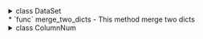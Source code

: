 <details>
  <summary> class DataSet </summary>
  <ul>
    <li><strong>func</strong> <code>__init__</code> - This is an init method<br></li>
    <li><strong>func</strong> <code>__str__</code> - </li>
    <li><strong>func</strong> <code>__iter__</code> - This method allows you to iterate over a data set in a loop. I.e. makes it iterative</li>
    <li><strong>func</strong> <code>__reversed__</code> - This method return a reversed copy of self-class</li>
    <li><strong>func</strong> <code>__instancecheck__</code> - This method checks is instance type is DataSet</li>
    <li><strong>func</strong> <code>__len__</code> - This method returns count rows in this dataset</li>
    <li><strong>property</strong> <code>name</code> - This property returns the dataset name of the current DataSet</li>
    <li><strong>property</strong> <code>status</code> - </li>
    <li><strong>property</strong> <code>is_loaded</code> - This property returns the current state of this DataSet</li>
    <li><strong>property</strong> <code>delimiter</code> - This property returns a delimiter character</li>
    <li><strong>property</strong> <code>encoding</code> - This property returns the encoding of the current dataset file</li>
    <li><strong>property</strong> <code>columns_name</code> - This property return column names of dataset pd.DataFrame</li>
    <li><strong>property</strong> <code>columns_count</code> - This method return count of column names of dataset pd.DataFrame</li>
    <li><strong>property</strong> <code>supported_formats</code> - This property returns a list of supported files</li>
    <li><strong>func</strong> <code>head</code> - This method prints the first n rows</li>
    <li><strong>func</strong> <code>tail</code> - This method prints the last n rows</li>
    <li><strong>func</strong> <code>set_name</code> - This method sets the project_name of the DataSet</li>
    <li><strong>func</strong> <code>set_saving_path</code> - This method removes the column from the dataset</li>
    <li><strong>func</strong> <code>set_delimiter</code> - This method sets the delimiter character</li>
    <li><strong>func</strong> <code>set_encoding</code> - This method sets the encoding for the future export of the dataset</li>
    <li><strong>func</strong> <code>set_to_field</code> - This method gets the value from the dataset cell</li>
    <li><strong>func</strong> <code>get_from_field</code> - This method gets the value from the dataset cell</li>
    <li><strong>func</strong> <code>add_row</code> - This method adds a new row to the dataset</li>
    <li><strong>func</strong> <code>get_row</code> - This method returns a row of the dataset in dictionary format, where the keys are the column names and the values are the values in the columns</li>
    <li><strong>func</strong> <code>delete_row</code> - This method delete row from dataset</li>
    <li><strong>func</strong> <code>Column</code> - This method summarizes the values from the columns of the dataset and returns them as a list of tuples</li>
    <li><strong>func</strong> <code>add_column</code> - This method adds the column to the dataset on the right</li>
    <li><strong>func</strong> <code>get_column</code> - This method summarizes the values from the columns of the dataset and returns them as a list of tuples</li>
    <li><strong>func</strong> <code>rename_column</code> - This method renames the column in the dataset</li>
    <li><strong>func</strong> <code>delete_column</code> - This method removes the column from the dataset</li>
    <li><strong>func</strong> <code>set_columns_types</code> - This method converts column types</li>
    <li><strong>func</strong> <code>set_column_type</code> - This method converts column type</li>
    <li><strong>func</strong> <code>get_column_stat</code> - This method returns statistical analytics for a given column</li>
    <li><strong>func</strong> <code>reverse</code> - This method expands the order of rows in the dataset</li>
    <li><strong>func</strong> <code>fillna</code> - This method automatically fills in "null" values: for "int" -> 0, for "float" -> 0.0, for "str" -> "-".</li>
    <li><strong>func</strong> <code>equals</code> - </li>
    <li><strong>func</strong> <code>diff</code> - </li>
    <li><strong>func</strong> <code>split</code> - This method automatically divides the DataSet into a list of DataSets with a maximum of "count" rows in each </li>
    <li><strong>func</strong> <code>sort_by_column</code> - This method sorts the dataset by column "column_name" </li>
    <li><strong>func</strong> <code>get_correlations</code> - This method calculate correlations between columns</li>
    <li><strong>func</strong> <code>get_DataFrame</code> - This method return dataset as pd.DataFrame</li>
    <li><strong>func</strong> <code>join_DataFrame</code> - This method attaches a new dataset to the current one (at right)</li>
    <li><strong>func</strong> <code>concat_DataFrame</code> - This method attaches a new dataset to the current one (at bottom)</li>
    <li><strong>func</strong> <code>concat_DataSet</code> - This method attaches a new dataset to the current one (at bottom)</li>
    <li><strong>func</strong> <code>update_dataset_info</code> - This method updates, the analitic-statistics data about already precalculated columns</li>
    <li><strong>func</strong> <code>create_empty_dataset</code> - This method creates an empty dataset</li>
    <li><strong>func</strong> <code>create_dataset_from_list</code> - This method creates a dataset from list of columns values</li>
    <li><strong>func</strong> <code>load_DataFrame</code> - This method loads the dataset into the DataSet class</li>
    <li><strong>func</strong> <code>load_csv_dataset</code> - This method loads the dataset into the DataSet class</li>
    <li><strong>func</strong> <code>load_excel_dataset</code> - This method loads the dataset into the DataSet class</li>
    <li><strong>func</strong> <code>load_dataset_project</code> - This method loads the dataset into the DataSet class</li>
    <li><strong>func</strong> <code>export</code> - This method exports the dataset as DataSet Project</li>
    <li><strong>func</strong> <code>to_csv</code> - This method saves pd.DataFrame to .csv file</li>
    <li><strong>func</strong> <code>to_excel</code> - This method saves pd.DataFrame to excel file</li>
    <li><strong>func</strong> <code>__get_column_type</code> - This method learns the column type</li>
    <li><strong>func</strong> <code>__read_dataset_info_from_json</code> - This method reads config and statistics info from .json file</li>
    <li><strong>func</strong> <code>__update_dataset_base_info</code> - This method updates the basic information about the dataset
    <li><strong>static</strong> <code>__dif_lists_index</code> - </li>
    <li><strong>static</strong> <code>__read_from_csv</code> - </li>
    <li><strong>static</strong> <code>__read_from_xlsx</code> - </li>
    <li><strong>static</strong> <code>get_excel_sheet_names</code> -</li>
</ul>
</details>
* `func` merge_two_dicts - This method merge two dicts

<details>
  <summary>class ColumnNum</summary>
  <ul>
    <li><strong>func</strong> <code>__init__</code> - This method init a class work</li>
    <li><strong>func</strong> <code>__add__</code> - This method adds a value to a number (+) [For each cell in column]</li>
    <li><strong>func</strong> <code>__sub__</code> - This method subtracts the value from the number (-) [For each cell in column]</li>
    <li><strong>func</strong> <code>__mul__</code> - This method multiplies the value by a number (*) [For each cell in column]</li>
    <li><strong>func</strong> <code>__floordiv__</code> - This method divides the value by a number (//)  [For each cell in column]</li>
    <li><strong>func</strong> <code>__div__</code> - This method divides the value by a number (/) [For each cell in column]</li>
    <li><strong>func</strong> <code>__mod__</code> - This method gets the remainder from dividing the value by a number (%) [For each cell in column]</li>
    <li><strong>func</strong> <code>__pow__</code> - This method is to raise values to the power of a number (**) [For each cell in column]</li>
    <li><strong>func</strong> <code>__round__</code> - This method rounds the value to the specified precision [For each cell in column]</li>
    <li><strong>func</strong> <code>__floor__</code> - This method rounds the value to the nearest smaller integer [For each cell in column]</li>
    <li><strong>func</strong> <code>__ceil__</code> - This method rounds the value to the nearest bigger integer [For each cell in column]</li>
    <li><strong>func</strong> <code>__trunc__</code> - This method truncates the value to an integer [For each cell in column]</li>
    <li><strong>func</strong> <code>__instancecheck__</code> - This method checks is instance type is DataSet</li>
    <li><strong>func</strong> <code>__len__</code> - This method returns count of elements in column</li>
    <li><strong>property</strong> <code>type</code> - This property returns a type of column</li>
    <li><strong>func</strong> <code>values</code> - This method returns column values as a list</li>
    <li><strong>func</strong> <code>add</code> - This method adds a value to a number (+) [For each cell in column]</li>
    <li><strong>func</strong> <code>sub</code> - This method subtracts the value from the number (-) [For each cell in column]</li>
    <li><strong>func</strong> <code>mul</code> - This method multiplies the value by a number (*) [For each cell in column]</li>
    <li><strong>func</strong> <code>floordiv</code> - This method divides the value by a number (//) [For each cell in column]</li>
    <li><strong>func</strong> <code>div</code> - This method divides the value by a number (/) [For each cell in column]</li>
    <li><strong>func</strong> <code>mod</code> - This method gets the remainder from dividing the value by a number (%) [For each cell in column]</li>
    <li><strong>func</strong> <code>pow</code> - This method is to raise others to the value of a number (**) [For each cell in column]</li>
    <li><strong>func</strong> <code>round</code> - This method rounds the value to the specified precision [For each cell in column]</li>
    <li><strong>func</strong> <code>floor</code> - This method rounds the value to the nearest smaller integer [For each cell in column]</li>
    <li><strong>func</strong> <code>ceil</code> - This method rounds the value to the nearest bigger integer [For each cell in column]</li>
    <li><strong>func</strong> <code>trunc</code> - This method truncates the value to an integer [For each cell in column]</li>
</ul>
</details>
